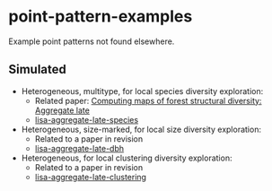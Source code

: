# point-pattern-examples

Example point patterns not found elsewhere.

## Simulated


- Heterogeneous, multitype, for local species diversity exploration:
  - Related paper: [Computing maps of forest structural diversity: Aggregate late](https://doi.org/10.1016/j.ecolind.2025.114046)
  - [lisa-aggregate-late-species](data/lisa-aggregate-late-species.csv)
- Heterogeneous, size-marked, for local size diversity exploration:
  - Related to a paper in revision
  - [lisa-aggregate-late-dbh](data/lisa-aggregate-late-dbh.csv)
- Heterogeneous, for local clustering diversity exploration:
  - Related to a paper in revision
  - [lisa-aggregate-late-clustering](data/lisa-aggregate-late-clustering.csv)
